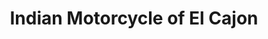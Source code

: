 ---
title: "Indian Motorcycle of El Cajon"
url: /el-cajon/indian-motorcycle-of-el-cajon/
shop: motorcycle
---